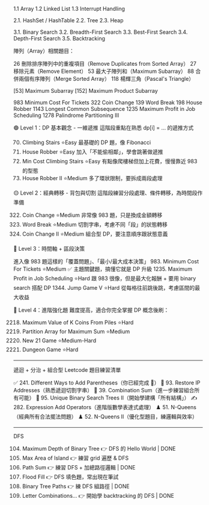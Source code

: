 1.1 Array
1.2 Linked List
1.3 Interrupt Handling

2.1. HashSet / HashTable
2.2. Tree
2.3. Heap

3.1. Binary Search
3.2. Breadth-First Search
3.3. Best-First Search
3.4. Depth-First Search
3.5. Backtracking


陣列（Array）相關題目：
<!-- https://zansy.github.io/2019/08/27/leetcode-easy/ -->

26 刪除排序陣列中的重複項目（Remove Duplicates from Sorted Array）
27 移除元素（Remove Element）
53 最大子陣列和（Maximum Subarray）
88 合併兩個有序陣列（Merge Sorted Array）
118 楊輝三角（Pascal's Triangle）


<!-- Kadane's Algorithm -->
[53] Maximum Subarray
[152] Maximum Product Subarray


<!-- DP -->

983 Minimum Cost For Tickets
322 Coin Change
139 Word Break
198 House Robber
1143 Longest Common Subsequence
1235 Maximum Profit in Job Scheduling
1278 Palindrome Partitioning III

🟢 Level 1：DP 基本觀念 - 一維遞推
這階段重點在熟悉 dp[i] = ... 的遞推方式

70. Climbing Stairs ⭐️Easy
最基礎的 DP 題，像 Fibonacci
198. House Robber ⭐️Easy
加入「不能偷相鄰」，學會跳著做遞推
746. Min Cost Climbing Stairs ⭐️Easy
有點像爬樓梯但加上花費，慢慢靠近 983 的型態
213. House Robber II ⭐️Medium
多了環狀限制，要拆成兩段處理

🟡 Level 2：經典轉移 - 背包與切割
這階段練習分段處理、條件轉移，為時間段作準備

322. Coin Change ⭐️Medium
非常像 983 題，只是換成金額轉移
139. Word Break ⭐️Medium
切割字串，考慮不同「段」的狀態轉移
518. Coin Change II ⭐️Medium
組合型 DP，要注意順序跟狀態意義

🔵 Level 3：時間軸 + 區段決策

進入像 983 題這樣的「覆蓋問題」、「最小/最大成本決策」
983. Minimum Cost For Tickets ⭐️Medium
✅ 主題關鍵題，搞懂它就是 DP 升級
1235. Maximum Profit in Job Scheduling ⭐️Hard
跟 983 很像，但是最大化報酬 + 要用 binary search 搭配 DP
1344. Jump Game V ⭐️Hard
從每格往前跳後跳，考慮區間的最大收益

🔴 Level 4：進階強化題
難度提高，適合你完全掌握 DP 概念後刷：

2218. Maximum Value of K Coins From Piles ⭐️Hard
1043. Partition Array for Maximum Sum ⭐️Medium
837. New 21 Game ⭐️Medium-Hard
174. Dungeon Game ⭐️Hard



------
遞迴 + 分治 + 組合型 Leetcode 題目練習清單

✅ 241. Different Ways to Add Parentheses（你已經完成 🎉）
🔢 93. Restore IP Addresses（熟悉遞迴切割字串）
🔁 39. Combination Sum（進一步練習組合所有可能）
🌲 95. Unique Binary Search Trees II（開始學建構「所有結構」）
✍️ 282. Expression Add Operators（進階版數學表達式處理）
♟️ 51. N-Queens（經典所有合法擺法問題）
♟️ 52. N-Queens II（優化型題目，練邏輯與效率）

------
DFS

104. Maximum Depth of Binary Tree 👉 DFS 的 Hello World | DONE
695. Max Area of Island 👉 練習 grid 遍歷 & DFS
112. Path Sum 👉 練習 DFS + 加總路徑邏輯 | DONE
733. Flood Fill 👉 DFS 填色題，常出現在筆試
257. Binary Tree Paths 👉 練 DFS 組路徑 | DONE
17. Letter Combinations... 👉 開始學 backtracking 的 DFS | DONE